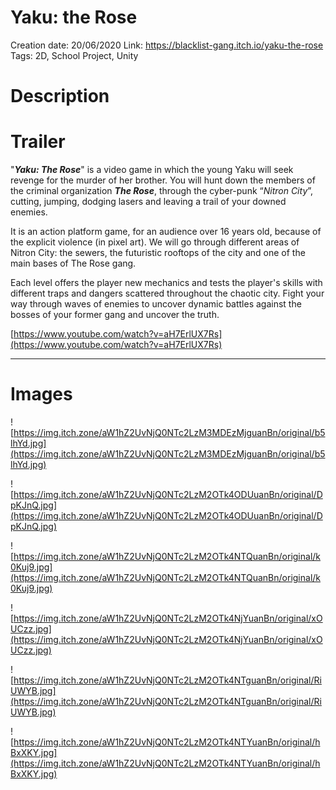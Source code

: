 # Yaku: the Rose

Creation date: 20/06/2020
Link: https://blacklist-gang.itch.io/yaku-the-rose
Tags: 2D, School Project, Unity

# Description

# Trailer

"***Yaku: The Rose***" is a video game in which the young Yaku will seek revenge for the murder of her brother. You will hunt down the members of the criminal organization ***The Rose***, through the cyber-punk “*Nitron City*”, cutting, jumping, dodging lasers and leaving a trail of your downed enemies.

It is an action platform game, for an audience over 16 years old, because of the explicit violence (in pixel art). We will go through different areas of Nitron City: the sewers, the futuristic rooftops of the city and one of the main bases of The Rose gang.

Each level offers the player new mechanics and tests the player's skills with different traps and dangers scattered throughout the chaotic city. Fight your way through waves of enemies to uncover dynamic battles against the bosses of your former gang and uncover the truth.

[https://www.youtube.com/watch?v=aH7ErlUX7Rs](https://www.youtube.com/watch?v=aH7ErlUX7Rs)

---

# Images

![https://img.itch.zone/aW1hZ2UvNjQ0NTc2LzM3MDEzMjguanBn/original/b5lhYd.jpg](https://img.itch.zone/aW1hZ2UvNjQ0NTc2LzM3MDEzMjguanBn/original/b5lhYd.jpg)

![https://img.itch.zone/aW1hZ2UvNjQ0NTc2LzM2OTk4ODUuanBn/original/DpKJnQ.jpg](https://img.itch.zone/aW1hZ2UvNjQ0NTc2LzM2OTk4ODUuanBn/original/DpKJnQ.jpg)

![https://img.itch.zone/aW1hZ2UvNjQ0NTc2LzM2OTk4NTQuanBn/original/k0Kuj9.jpg](https://img.itch.zone/aW1hZ2UvNjQ0NTc2LzM2OTk4NTQuanBn/original/k0Kuj9.jpg)

![https://img.itch.zone/aW1hZ2UvNjQ0NTc2LzM2OTk4NjYuanBn/original/xOUCzz.jpg](https://img.itch.zone/aW1hZ2UvNjQ0NTc2LzM2OTk4NjYuanBn/original/xOUCzz.jpg)

![https://img.itch.zone/aW1hZ2UvNjQ0NTc2LzM2OTk4NTguanBn/original/RiUWYB.jpg](https://img.itch.zone/aW1hZ2UvNjQ0NTc2LzM2OTk4NTguanBn/original/RiUWYB.jpg)

![https://img.itch.zone/aW1hZ2UvNjQ0NTc2LzM2OTk4NTYuanBn/original/hBxXKY.jpg](https://img.itch.zone/aW1hZ2UvNjQ0NTc2LzM2OTk4NTYuanBn/original/hBxXKY.jpg)